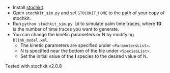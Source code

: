 * Install [stochkit](http://engineering.ucsb.edu/~cse/StochKit/).
* Open `stochkit_sim.py` and set `STOCHKIT_HOME` to the path of your copy of stochkit.
* Run `python stochkit_sim.py 10` to simulate palm time traces, where **10** is the number of time traces you want to generate.
* You can change the kinetic parameters or N by modifying `blink_model.xml`.
    + The kinetic parameters are specified under `<ParametersList>`.
    + N is specified near the bottom of the file under `<SpeciesList>`.
    + Set the initial value of the **I** species to the desired value of N.

Tested with stochkit v2.0.8

